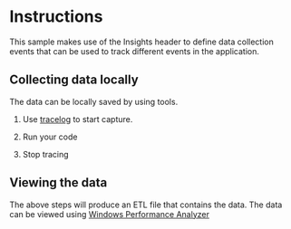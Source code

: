 # Instructions
This sample makes use of the Insights header to define data collection events that can be used to track different events in the application.

## Collecting data locally
The data can be locally saved by using tools.

1. Use [tracelog](https://docs.microsoft.com/windows-hardware/drivers/devtest/tracelog) to start capture.

2. Run your code

3. Stop tracing

## Viewing the data
The above steps will produce an ETL file that contains the data. The data can be viewed using [Windows Performance Analyzer](https://docs.microsoft.com/windows-hardware/drivers/devtest/capture-and-view-tracelogging-data#view-tracelogging-data-using-wpa)
